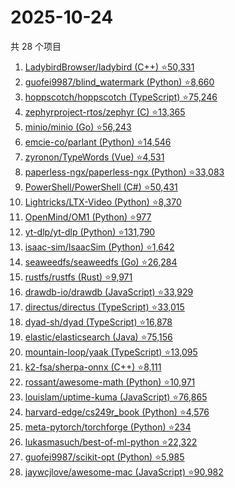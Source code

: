 # 2025-10-24

共 28 个项目

<!-- BEGIN GITHUB -->
<!-- 最后更新时间 2025-10-24 21:23:13 +0800 -->
1. [LadybirdBrowser/ladybird (C++) ⭐50,331](https://github.com/LadybirdBrowser/ladybird)
1. [guofei9987/blind_watermark (Python) ⭐8,660](https://github.com/guofei9987/blind_watermark)
1. [hoppscotch/hoppscotch (TypeScript) ⭐75,246](https://github.com/hoppscotch/hoppscotch)
1. [zephyrproject-rtos/zephyr (C) ⭐13,365](https://github.com/zephyrproject-rtos/zephyr)
1. [minio/minio (Go) ⭐56,243](https://github.com/minio/minio)
1. [emcie-co/parlant (Python) ⭐14,546](https://github.com/emcie-co/parlant)
1. [zyronon/TypeWords (Vue) ⭐4,531](https://github.com/zyronon/TypeWords)
1. [paperless-ngx/paperless-ngx (Python) ⭐33,083](https://github.com/paperless-ngx/paperless-ngx)
1. [PowerShell/PowerShell (C#) ⭐50,431](https://github.com/PowerShell/PowerShell)
1. [Lightricks/LTX-Video (Python) ⭐8,370](https://github.com/Lightricks/LTX-Video)
1. [OpenMind/OM1 (Python) ⭐977](https://github.com/OpenMind/OM1)
1. [yt-dlp/yt-dlp (Python) ⭐131,790](https://github.com/yt-dlp/yt-dlp)
1. [isaac-sim/IsaacSim (Python) ⭐1,642](https://github.com/isaac-sim/IsaacSim)
1. [seaweedfs/seaweedfs (Go) ⭐26,284](https://github.com/seaweedfs/seaweedfs)
1. [rustfs/rustfs (Rust) ⭐9,971](https://github.com/rustfs/rustfs)
1. [drawdb-io/drawdb (JavaScript) ⭐33,929](https://github.com/drawdb-io/drawdb)
1. [directus/directus (TypeScript) ⭐33,015](https://github.com/directus/directus)
1. [dyad-sh/dyad (TypeScript) ⭐16,878](https://github.com/dyad-sh/dyad)
1. [elastic/elasticsearch (Java) ⭐75,156](https://github.com/elastic/elasticsearch)
1. [mountain-loop/yaak (TypeScript) ⭐13,095](https://github.com/mountain-loop/yaak)
1. [k2-fsa/sherpa-onnx (C++) ⭐8,111](https://github.com/k2-fsa/sherpa-onnx)
1. [rossant/awesome-math (Python) ⭐10,971](https://github.com/rossant/awesome-math)
1. [louislam/uptime-kuma (JavaScript) ⭐76,865](https://github.com/louislam/uptime-kuma)
1. [harvard-edge/cs249r_book (Python) ⭐4,576](https://github.com/harvard-edge/cs249r_book)
1. [meta-pytorch/torchforge (Python) ⭐234](https://github.com/meta-pytorch/torchforge)
1. [lukasmasuch/best-of-ml-python ⭐22,322](https://github.com/lukasmasuch/best-of-ml-python)
1. [guofei9987/scikit-opt (Python) ⭐5,985](https://github.com/guofei9987/scikit-opt)
1. [jaywcjlove/awesome-mac (JavaScript) ⭐90,982](https://github.com/jaywcjlove/awesome-mac)
<!-- END GITHUB -->